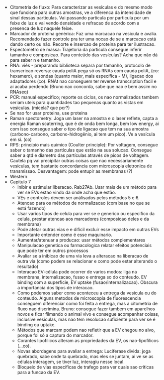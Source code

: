 - Citometria de fluxo: Para caracterizar as vesículas e do mesmo modo que funciona para outras amostras, ve a diferenca da intensidade de sinal dessas particulas. Vai passando particula por particula por um feixe de luz e vai vendo densidade e refracao de acordo com a presenca de luz naquele feixe.
- Marcador de proteína genérica: Faz uma marcacao na vesicula e avalia. Recomendado fazer controle pra ter uma nocao de se a marcacao está dando certo ou não. Recorte e insercao de proteina para ter ilustracao. 
- Espectometro de massa: Trajetoria da particula consegue inferir tamanho e composicao. Para conteúdo das vesículas? Acha que não dá para saber n e tamanho. 
- RNA: viés - preparando biblioteca separa por tamanho, protocolo de transcricao reversa: cauda poliA pega só os RNAs com cauda poliA, (co: hexamero), e sondas (quanto maior, mais específica - M), ligacao dos adaptadores (co). RNAt nao conseguem ter reverse transcription facil e ai acaba perdendo (Bruno nao concorda, sabe que nao e bem assim no RNAseq)
- PCR: manual especifico; reporte os ciclos, os nao normalizados tambem seriam uteis para quantidades tao pequenas quanto as vistas em vesiculas. (micela? que pcr?)
- Se nao for usar proteina, use proteina
- Raman spectometry: Joga um laser na amostra e o laser reflete, capta a energia Raman scaterring, que é de onda bem longa, bem low energy, ai com isso consegue saber o tipo de ligacao que tem na sua amostra (carbono-carbono, carbono-hidrogênio, ai tem um pico). Ve a vesícula em si. (co)
- RPS: princípio mais químico (Coulter principle): Por voltagem, consegue saber o tamanho das partículas que estão na sua solucao. Consegue saber a  qtd e diametro das partículas através de picos de voltagem. Cautela pq vai precipitar outras coisas que nao necessariamente vesiculas, tem bastante concordancia com microscopia eletronica de transmissao. Desvantagem: pode entupir as membranas (?)
- Western
- Capitulo 7
	- Inibir  e estimular liberacao. Rab27Ab. Usar mais de um método para ver se EVs estao vindo da onde acha que estão.
	- VEs e controles devem ser análisados pelos métodos 5 e 6.
	- Atencao para os métodos de normalizacao (com base no que se está fazendo)
	- Usar varios tipos de celula para ver se e generico ou especifico da celula, prestar atencao aos marcadores (composicao deles e da membrana)
	- Pode afetar outras vias e e dificil excluir esse impacto em outras EVs
	- Importante entender como é esse maquinario. 
	- Aumentar/atenuar a producao: usar métodos complementares
	- Manipulacao genetica ou farmacologica relatar efeitos potenciais que pode ter em outros processos
	- Avaliar se a inibicao de uma via leva a alteracao na liberacao de outra via (como podem se relacionar e como pode estar alterando o resultado)
	- Interacao EV-célula pode ocorrer de varios modos: liga na membrana, internalizacao, fusao e entrega so do conteudo. EV binding com a superficie, EV uptake (fusao/internalizacao). Obscura a importancia dos tipos de interacao.
	- Como podemos saber como aconteceu a entrega da vesicula ou do conteudo. Alguns metodos de microscopia de fluorescencia conseguem diferenciar como foi feita a entrega, mas a citometria de fluxo nao discrimina. Bruno: consegue fazer tambem em aparelhos novos e ficar filmando o animal vivo e consegue acompanhar coisas, inclusive vesiculas, mas nao tem resolucao suficiente para ver se é binding ou uptake.
	- Métodos que marcam podem nao refletir que a EV chegou no alvo, porque foi só a captura do marcador.
	- Corantes lipofilicos alteram as propriedades da EV, os nao-lipofilicos (...co).
	- Novas abordagens para avaliar a entrega: Luciferase divida: joga quebrado, sabe onde ta quebrado, mas eles se juntam, ai ve se as células interagem, se tiver luz, interagiu nesse local.
	- Bloqueio de vias específicas de trafego para ver quais sao criticas para a funcao da EV.